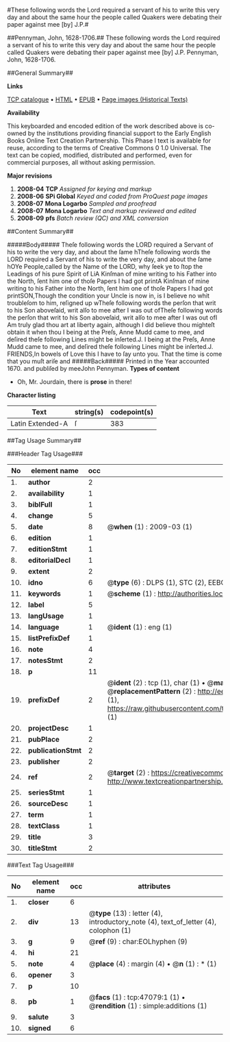 #These following words the Lord required a servant of his to write this very day and about the same hour the people called Quakers were debating their paper against mee [by] J.P.#

##Pennyman, John, 1628-1706.##
These following words the Lord required a servant of his to write this very day and about the same hour the people called Quakers were debating their paper against mee [by] J.P.
Pennyman, John, 1628-1706.

##General Summary##

**Links**

[TCP catalogue](http://www.ota.ox.ac.uk/tcp/)  • 
[HTML](http://tei.it.ox.ac.uk/tcp/Texts-HTML/free/A54/A54272.html)  • 
[EPUB](http://tei.it.ox.ac.uk/tcp/Texts-EPUB/free/A54/A54272.epub) • 
[Page images (Historical Texts)](https://data.historicaltexts.jisc.ac.uk/view?pubId=eebo-11244064e&pageId=eebo-11244064e-47079-1)

**Availability**

This keyboarded and encoded edition of the
	       work described above is co-owned by the institutions
	       providing financial support to the Early English Books
	       Online Text Creation Partnership. This Phase I text is
	       available for reuse, according to the terms of Creative
	       Commons 0 1.0 Universal. The text can be copied,
	       modified, distributed and performed, even for
	       commercial purposes, all without asking permission.

**Major revisions**

1. __2008-04__ __TCP__ *Assigned for keying and markup*
1. __2008-06__ __SPi Global__ *Keyed and coded from ProQuest page images*
1. __2008-07__ __Mona Logarbo__ *Sampled and proofread*
1. __2008-07__ __Mona Logarbo__ *Text and markup reviewed and edited*
1. __2008-09__ __pfs__ *Batch review (QC) and XML conversion*

##Content Summary##

#####Body#####
Theſe following words the LORD required a Servant of his to write the very day, and about the ſame hTheſe following words the LORD required a Servant of his to write the very day, and about the ſame hOYe People,called by the Name of the LORD, why ſeek ye to ſtop the Leadings of his pure Spirit of LiA Kinſman of mine writing to his Father into the North, ſent him one of thoſe Papers I had got printA Kinſman of mine writing to his Father into the North, ſent him one of thoſe Papers I had got printSON,Though the condition your Uncle is now in, is I believe no whit troubleſom to him, reſigned up wTheſe following words the perſon that writ to his Son aboveſaid, writ alſo to mee after I was out ofTheſe following words the perſon that writ to his Son aboveſaid, writ alſo to mee after I was out ofI Am truly glad thou art at liberty again, although I did believe thou mighteſt obtain it when thou I being at the Preſs, Anne Mudd came to mee, and deſired theſe following Lines might be inſerted.J. I being at the Preſs, Anne Mudd came to mee, and deſired theſe following Lines might be inſerted.J. FRIENDS,In bowels of Love this I have to ſay unto you. That the time is come that you muſt ariſe and
#####Back#####
Printed in the Year accounted 1670. and publiſed by meeJohn Pennyman.
**Types of content**

  * Oh, Mr. Jourdain, there is **prose** in there!

**Character listing**


|Text|string(s)|codepoint(s)|
|---|---|---|
|Latin Extended-A|ſ|383|

##Tag Usage Summary##

###Header Tag Usage###

|No|element name|occ|attributes|
|---|---|---|---|
|1.|__author__|2||
|2.|__availability__|1||
|3.|__biblFull__|1||
|4.|__change__|5||
|5.|__date__|8| @__when__ (1) : 2009-03 (1)|
|6.|__edition__|1||
|7.|__editionStmt__|1||
|8.|__editorialDecl__|1||
|9.|__extent__|2||
|10.|__idno__|6| @__type__ (6) : DLPS (1), STC (2), EEBO-CITATION (1), OCLC (1), VID (1)|
|11.|__keywords__|1| @__scheme__ (1) : http://authorities.loc.gov/ (1)|
|12.|__label__|5||
|13.|__langUsage__|1||
|14.|__language__|1| @__ident__ (1) : eng (1)|
|15.|__listPrefixDef__|1||
|16.|__note__|4||
|17.|__notesStmt__|2||
|18.|__p__|11||
|19.|__prefixDef__|2| @__ident__ (2) : tcp (1), char (1)  •  @__matchPattern__ (2) : ([0-9\-]+):([0-9IVX]+) (1), (.+) (1)  •  @__replacementPattern__ (2) : http://eebo.chadwyck.com/downloadtiff?vid=$1&page=$2 (1), https://raw.githubusercontent.com/textcreationpartnership/Texts/master/tcpchars.xml#$1 (1)|
|20.|__projectDesc__|1||
|21.|__pubPlace__|2||
|22.|__publicationStmt__|2||
|23.|__publisher__|2||
|24.|__ref__|2| @__target__ (2) : https://creativecommons.org/publicdomain/zero/1.0/ (1), http://www.textcreationpartnership.org/docs/. (1)|
|25.|__seriesStmt__|1||
|26.|__sourceDesc__|1||
|27.|__term__|1||
|28.|__textClass__|1||
|29.|__title__|3||
|30.|__titleStmt__|2||


###Text Tag Usage###

|No|element name|occ|attributes|
|---|---|---|---|
|1.|__closer__|6||
|2.|__div__|13| @__type__ (13) : letter (4), introductory_note (4), text_of_letter (4), colophon (1)|
|3.|__g__|9| @__ref__ (9) : char:EOLhyphen (9)|
|4.|__hi__|21||
|5.|__note__|4| @__place__ (4) : margin (4)  •  @__n__ (1) : * (1)|
|6.|__opener__|3||
|7.|__p__|10||
|8.|__pb__|1| @__facs__ (1) : tcp:47079:1 (1)  •  @__rendition__ (1) : simple:additions (1)|
|9.|__salute__|3||
|10.|__signed__|6||
